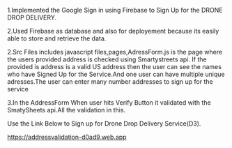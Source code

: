 

1.Implemented the Google Sign in using Firebase to Sign Up for the DRONE DROP DELIVERY.

2.Used Firebase as database and also for deployement  because its easily able to store and retrieve the data.

2.Src Files includes javascript files,pages,AdressForm.js is the page where the users provided address is checked using Smartystreets api. If the provided is address is a valid US address then the user can see the names who have Signed Up for the Service.And one user can have multiple  unique adresses.The user can enter many number addresses to sign up for the service 

3.In the AddressForm When user hits Verify Button it validated with the SmatySheets api.All the validation in this.


Use the Link Below to Sign up for Drone Drop Delivery Service(D3).

https://addressvalidation-d0ad9.web.app
